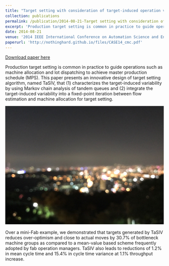 ```yaml
---
title: "Target setting with consideration of target-induced operation variability for performance improvement of semiconductor fabrication"
collection: publications
permalink: /publication/2014-08-21-Target setting with consideration of target-induced operation variability for performance improvement of semiconductor fabrication
excerpt: 'Production target setting is common in practice to guide operations such as machine allocation and lot dispatching to achieve master production schedule (MPS). This paper presents an innovative design of target setting algorithm, named TaSIV, that (1) characterizes the target-induced variability by using Markov chain analysis of tandem queues and (2) integrate the target-induced variability into a fixed-point iteration between flow estimation and machine allocation for target setting.'
date: 2014-08-21
venue: '2014 IEEE International Conference on Automation Science and Engineering (CASE)'
paperurl: 'http://nothinghard.github.io/files/CASE14_cmc.pdf'
---
```


<a href='http://nothinghard.github.io/files/CASE14_cmc.pdf'>Download paper here</a>

Production target setting is common in practice to guide operations such as machine allocation and lot dispatching to achieve master production schedule (MPS). This paper presents an innovative design of target setting algorithm, named TaSIV, that (1) characterizes the target-induced variability by using Markov chain analysis of tandem queues and (2) integrate the target-induced variability into a fixed-point iteration between flow estimation and machine allocation for target setting.

![image description](../images/teaser.png)

Over a mini-Fab example, we demonstrated that targets generated by TaSIV reduces over-optimism and close to actual moves by 30.7% of bottleneck machine groups as compared to a mean-value based scheme frequently adopted by fab operation managers. TaSIV also leads to reductions of 1.2% in mean cycle time and 15.4% in cycle time variance at 1.1% throughput increase.
